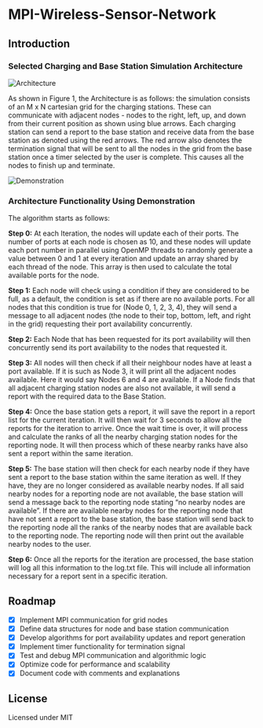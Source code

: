 # MPI-Wireless-Sensor-Network

## Introduction

### Selected Charging and Base Station Simulation Architecture

![Architecture](<link-to-figure-1>)

As shown in Figure 1, the Architecture is as follows: the simulation consists of an M x N cartesian grid for the charging stations. These can communicate with adjacent nodes - nodes to the right, left, up, and down from their current position as shown using blue arrows. Each charging station can send a report to the base station and receive data from the base station as denoted using the red arrows. The red arrow also denotes the termination signal that will be sent to all the nodes in the grid from the base station once a timer selected by the user is complete. This causes all the nodes to finish up and terminate.

![Demonstration](<link-to-figure-2>)

### Architecture Functionality Using Demonstration

The algorithm starts as follows:

**Step 0:** At each Iteration, the nodes will update each of their ports. The number of ports at each node is chosen as 10, and these nodes will update each port number in parallel using OpenMP threads to randomly generate a value between 0 and 1 at every iteration and update an array shared by each thread of the node. This array is then used to calculate the total available ports for the node.

**Step 1:** Each node will check using a condition if they are considered to be full, as a default, the condition is set as if there are no available ports. For all nodes that this condition is true for (Node 0, 1, 2, 3, 4), they will send a message to all adjacent nodes (the node to their top, bottom, left, and right in the grid) requesting their port availability concurrently.

**Step 2:** Each Node that has been requested for its port availability will then concurrently send its port availability to the nodes that requested it.

**Step 3:** All nodes will then check if all their neighbour nodes have at least a port available. If it is such as Node 3, it will print all the adjacent nodes available. Here it would say Nodes 6 and 4 are available. If a Node finds that all adjacent charging station nodes are also not available, it will send a report with the required data to the Base Station.

**Step 4:** Once the base station gets a report, it will save the report in a report list for the current iteration. It will then wait for 3 seconds to allow all the reports for the iteration to arrive. Once the wait time is over, it will process and calculate the ranks of all the nearby charging station nodes for the reporting node. It will then process which of these nearby ranks have also sent a report within the same iteration.

**Step 5:** The base station will then check for each nearby node if they have sent a report to the base station within the same iteration as well. If they have, they are no longer considered as available nearby nodes. If all said nearby nodes for a reporting node are not available, the base station will send a message back to the reporting node stating “no nearby nodes are available”. If there are available nearby nodes for the reporting node that have not sent a report to the base station, the base station will send back to the reporting node all the ranks of the nearby nodes that are available back to the reporting node. The reporting node will then print out the available nearby nodes to the user.

**Step 6:** Once all the reports for the iteration are processed, the base station will log all this information to the log.txt file. This will include all information necessary for a report sent in a specific iteration.

## Roadmap

- [x] Implement MPI communication for grid nodes
- [x] Define data structures for node and base station communication
- [x] Develop algorithms for port availability updates and report generation
- [x] Implement timer functionality for termination signal
- [x] Test and debug MPI communication and algorithmic logic
- [x] Optimize code for performance and scalability
- [x] Document code with comments and explanations

## License

Licensed under MIT
